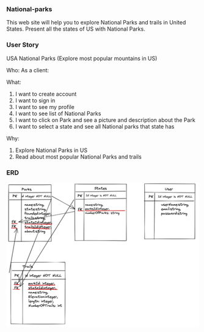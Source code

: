### National-parks

This web site will help you to explore National Parks and trails in United States. Present all the states of US with National Parks.

### User Story

USA National Parks (Explore most popular mountains in US)

Who:
As a client:

What:

1. I want to create account
2. I want to sign in
3. I want to see my profile
4. I want to see list of National Parks
5. I want to click on Park and see a picture and description about the Park
6. I want to select a state and see all National parks that state has

Why:

1. Explore National Parks in US
2. Read about most popular National Parks and trails

### ERD

![](img/Screen%20Shot%202021-12-07%20at%2011.45.35%20AM.png)
